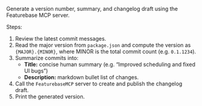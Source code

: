 Generate a version number, summary, and changelog draft using the Featurebase MCP server.

Steps:
1. Review the latest commit messages.
2. Read the major version from `package.json` and compute the version as `{MAJOR}.{MINOR}`, where MINOR is the total commit count (e.g. `0.1.1234`).
3. Summarize commits into:
   - **Title:** concise human summary (e.g. “Improved scheduling and fixed UI bugs”)
   - **Description:** markdown bullet list of changes.
4. Call the `FeaturebaseMCP` server to create and publish the changelog draft.
5. Print the generated version.

